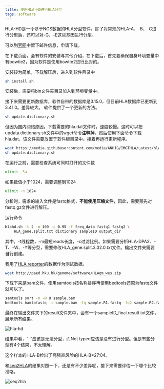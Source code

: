 ```yaml
---
title: 使用HLA-HD进行HLA分型
tags: software
---
```


HLA-HD是一个基于NGS数据的HLA分型软件。除了对常规的HLA-A、-B、-C进行分型后，还可以对-G、-E这些基因进行分型。

可以到[官网](https://www.genome.med.kyoto-u.ac.jp/HLA-HD/)中留下邮件信息，申请下载。

在下载页面，会有软件的安装与其他介绍，在下载后，首先要确保自身环境变量中有bowtie2，因为软件是使用bowtie2进行比对的。

安装较为简单，下载解压后，进入到软件目录中
```bash
sh install.sh
```

安装后，需要将bin文件夹目录加入到环境变量中。

接下来需要更新数据库，软件自带的数据库是3.15.0，但目前HLA数据库已更新到3.41.0。差异较大。
软件提供了一个更新的方法。

```bash
sh update.dictionary.sh
```

但因为国内网络原因，下载需要的hla.dat文件时，速度较慢。这时可以把updata.dictionary.sh文件中的wget命令**注释掉**，然后使用下面命令下载hla.dat，该文件需要放置于软件根目录中。接着再运行更新程序。

```bash
wget https://media.githubusercontent.com/media/ANHIG/IMGTHLA/Latest/hla.dat
sh update.dictionary.sh
```

在运行之前，需要检查系统可同时打开的文件数
```bash
ulimit -Sa
```

如果数值小于1024，需要调整到1024
```bash
ulimit -n 1024
```

分析时，需求的输入文件是fastq格式，**不能使用压缩文件**，因此，需要预先对fastq.gz文件进行解压。

运行命令
```bash
hlahd.sh -t 2 -m 100 -c 0.95 -f freq_data fastq1 fastq2 \
	HLA_gene.split.txt dictionary sampleID output_dir
```

其中，-t线程数，-m最短reads长度，-c过滤比例。如果需要分析HLA-DPA2、-T、-W、-Y等分型，需要修改HLA_gene.split.3.32.0.txt文件。输出文件夹需要自行创建。



我用了[HLA reporter](http://paed.hku.hk/genome/software.html)的数据作为测试数据。

```bash
wget http://paed.hku.hk/genome/software/HLAgm_wes.zip
```

下载下来是bam文件，使用samtools按名称排序再使用bedtools还原为fastq文件就可以了。
```bash
samtools sort -n -@ 8 sample.bam
bedtools bamtofastq -i sample.bam -fq sample.R1.fastq -fq2 sample.R2.fastq
```



最终在输出文件夹下的result文件夹中，会有一个sampleID_final.result.txt文件，展示所有结果。

![hla-hd](https://raw.githubusercontent.com/pzweuj/pzweuj.github.io/master/downloads/images/hla-hd.jpg)

结果中看，“-”应该是无法分型，而Not typed应该是没有进行分型。但是有些分型有4个结果，不太理解。

这个样本的HLA-B检出了高强直风险的HLA-B\*27:04。

和[seq2HLA](https://pzweuj.github.io/2018/03/14/seq2HLA.html)的结果对照一下，还是有不少差异呢，接下来需要评估一下哪个比较准咯。

![seq2hla](https://raw.githubusercontent.com/pzweuj/pzweuj.github.io/master/downloads/images/hla-hd-2.jpg)

